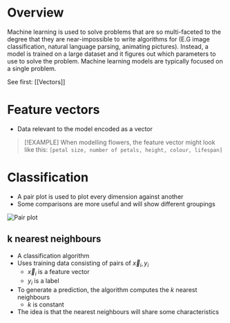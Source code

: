 # Overview
Machine learning is used to solve problems that are so multi-faceted to the degree that they are near-impossible to write algorithms for (E.G image classification, natural language parsing, animating pictures). Instead, a model is trained on a large dataset and it figures out which parameters to use to solve the problem. Machine learning models are typically focused on a single problem.

See first: [[Vectors]]

# Feature vectors
- Data relevant to the model encoded as a vector

> [!EXAMPLE]
> When modelling flowers, the feature vector might look like this:
> `[petal size, number of petals, height, colour, lifespan]`

# Classification
- A pair plot is used to plot every dimension against another
- Some comparisons are more useful and will show different groupings

![Pair plot](https://seaborn.pydata.org/_images/pairplot_11_0.png)

## k nearest neighbours
- A classification algorithm
- Uses training data consisting of pairs of $\overrightarrow{x}_{i}, y_{i}$
	- $\overrightarrow{x}_{i}$ is a feature vector
	- $y_{i}$ is a label
- To generate a prediction, the algorithm computes the $k$ nearest neighbours
	- $k$ is constant
- The idea is that the nearest neighbours will share some characteristics